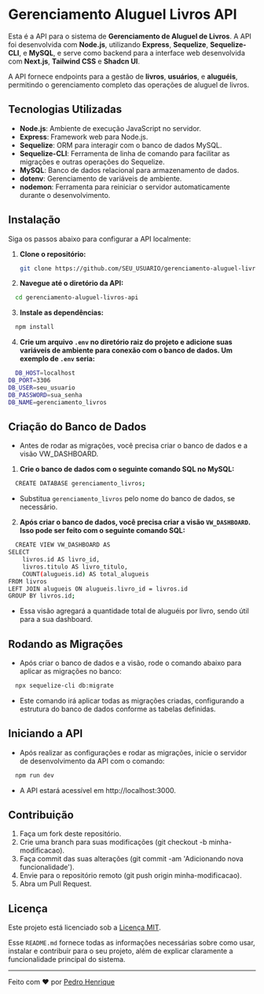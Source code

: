 # Gerenciamento Aluguel Livros API

Esta é a API para o sistema de **Gerenciamento de Aluguel de Livros**. A API foi desenvolvida com **Node.js**, utilizando **Express**, **Sequelize**, **Sequelize-CLI**, e **MySQL**, e serve como backend para a interface web desenvolvida com **Next.js**, **Tailwind CSS** e **Shadcn UI**.

A API fornece endpoints para a gestão de **livros**, **usuários**, e **aluguéis**, permitindo o gerenciamento completo das operações de aluguel de livros.

## Tecnologias Utilizadas

- **Node.js**: Ambiente de execução JavaScript no servidor.
- **Express**: Framework web para Node.js.
- **Sequelize**: ORM para interagir com o banco de dados MySQL.
- **Sequelize-CLI**: Ferramenta de linha de comando para facilitar as migrações e outras operações do Sequelize.
- **MySQL**: Banco de dados relacional para armazenamento de dados.
- **dotenv**: Gerenciamento de variáveis de ambiente.
- **nodemon**: Ferramenta para reiniciar o servidor automaticamente durante o desenvolvimento.

## Instalação

Siga os passos abaixo para configurar a API localmente:

1. **Clone o repositório:**

   ```bash
   git clone https://github.com/SEU_USUARIO/gerenciamento-aluguel-livros-api.git

   ```

2. **Navegue até o diretório da API:**

```bash
  cd gerenciamento-aluguel-livros-api

```

3. **Instale as dependências:**

```bash
  npm install

```

4. **Crie um arquivo `.env` no diretório raiz do projeto e adicione suas variáveis de ambiente para conexão com o banco de dados. Um exemplo de `.env` seria:**

```bash
  DB_HOST=localhost
DB_PORT=3306
DB_USER=seu_usuario
DB_PASSWORD=sua_senha
DB_NAME=gerenciamento_livros

```

## Criação do Banco de Dados
- Antes de rodar as migrações, você precisa criar o banco de dados e a visão VW_DASHBOARD.

1. **Crie o banco de dados com o seguinte comando SQL no MySQL:**

```bash
  CREATE DATABASE gerenciamento_livros;

```
- Substitua `gerenciamento_livros` pelo nome do banco de dados, se necessário.


2. **Após criar o banco de dados, você precisa criar a visão `VW_DASHBOARD`. Isso pode ser feito com o seguinte comando SQL:**

```bash
  CREATE VIEW VW_DASHBOARD AS
SELECT 
    livros.id AS livro_id,
    livros.titulo AS livro_titulo,
    COUNT(alugueis.id) AS total_alugueis
FROM livros
LEFT JOIN alugueis ON alugueis.livro_id = livros.id
GROUP BY livros.id;

```
- Essa visão agregará a quantidade total de aluguéis por livro, sendo útil para a sua dashboard.


## Rodando as Migrações
- Após criar o banco de dados e a visão, rode o comando abaixo para aplicar as migrações no banco:

```bash
  npx sequelize-cli db:migrate

```
- Este comando irá aplicar todas as migrações criadas, configurando a estrutura do banco de dados conforme as tabelas definidas.


## Iniciando a API

- Após realizar as configurações e rodar as migrações, inicie o servidor de desenvolvimento da API com o comando:

```bash
  npm run dev

```
- A API estará acessível em http://localhost:3000.

## Contribuição

1. Faça um fork deste repositório.
2. Crie uma branch para suas modificações (git checkout -b minha-modificacao).
3. Faça commit das suas alterações (git commit -am 'Adicionando nova funcionalidade').
4. Envie para o repositório remoto (git push origin minha-modificacao).
5. Abra um Pull Request.

## Licença

Este projeto está licenciado sob a [Licença MIT](LICENSE).

Esse `README.md` fornece todas as informações necessárias sobre como usar, instalar e contribuir para o seu projeto, além de explicar claramente a funcionalidade principal do sistema.

---

Feito com ❤️ por [Pedro Henrique](https://github.com/Peedrohenrique)
